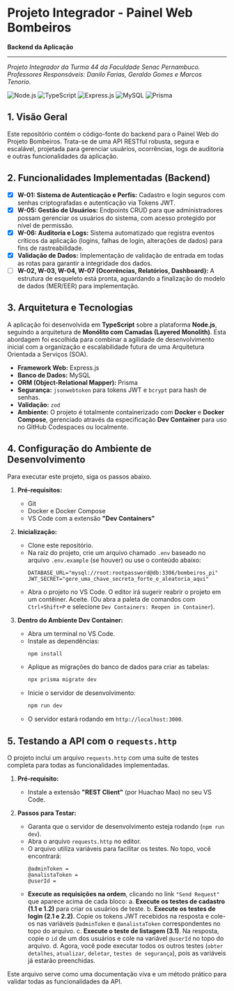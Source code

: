 # Projeto Integrador - Painel Web Bombeiros

**Backend da Aplicação**

---

*Projeto Integrador da Turma 44 da Faculdade Senac Pernambuco.*
*Professores Responsáveis: Danilo Farias, Geraldo Gomes e Marcos Tenorio.*

![Node.js](https://img.shields.io/badge/Node.js-339933?style=for-the-badge&logo=nodedotjs&logoColor=white)
![TypeScript](https://img.shields.io/badge/TypeScript-3178C6?style=for-the-badge&logo=typescript&logoColor=white)
![Express.js](https://img.shields.io/badge/Express.js-000000?style=for-the-badge&logo=express&logoColor=white)
![MySQL](https://img.shields.io/badge/MySQL-4479A1?style=for-the-badge&logo=mysql&logoColor=white)
![Prisma](https://img.shields.io/badge/Prisma-2D3748?style=for-the-badge&logo=prisma&logoColor=white)

## 1. Visão Geral

Este repositório contém o código-fonte do backend para o Painel Web do Projeto Bombeiros. Trata-se de uma API RESTful robusta, segura e escalável, projetada para gerenciar usuários, ocorrências, logs de auditoria e outras funcionalidades da aplicação.

## 2. Funcionalidades Implementadas (Backend)

-   [x] **W-01: Sistema de Autenticação e Perfis:** Cadastro e login seguros com senhas criptografadas e autenticação via Tokens JWT.
-   [x] **W-05: Gestão de Usuários:** Endpoints CRUD para que administradores possam gerenciar os usuários do sistema, com acesso protegido por nível de permissão.
-   [x] **W-06: Auditoria e Logs:** Sistema automatizado que registra eventos críticos da aplicação (logins, falhas de login, alterações de dados) para fins de rastreabilidade.
-   [x] **Validação de Dados:** Implementação de validação de entrada em todas as rotas para garantir a integridade dos dados.
-   [ ] **W-02, W-03, W-04, W-07 (Ocorrências, Relatórios, Dashboard):** A estrutura de esqueleto está pronta, aguardando a finalização do modelo de dados (MER/EER) para implementação.

## 3. Arquitetura e Tecnologias

A aplicação foi desenvolvida em **TypeScript** sobre a plataforma **Node.js**, seguindo a arquitetura de **Monólito com Camadas (Layered Monolith)**. Esta abordagem foi escolhida para combinar a agilidade de desenvolvimento inicial com a organização e escalabilidade futura de uma Arquitetura Orientada a Serviços (SOA).

-   **Framework Web:** Express.js
-   **Banco de Dados:** MySQL
-   **ORM (Object-Relational Mapper):** Prisma
-   **Segurança:** `jsonwebtoken` para tokens JWT e `bcrypt` para hash de senhas.
-   **Validação:** `zod`
-   **Ambiente:** O projeto é totalmente containerizado com **Docker** e **Docker Compose**, gerenciado através da especificação **Dev Container** para uso no GitHub Codespaces ou localmente.

## 4. Configuração do Ambiente de Desenvolvimento

Para executar este projeto, siga os passos abaixo.

1.  **Pré-requisitos:**
    * Git
    * Docker e Docker Compose
    * VS Code com a extensão **"Dev Containers"**

2.  **Inicialização:**
    * Clone este repositório.
    * Na raiz do projeto, crie um arquivo chamado `.env` baseado no arquivo `.env.example` (se houver) ou use o conteúdo abaixo:
        ```env
        DATABASE_URL="mysql://root:rootpassword@db:3306/bombeiros_pi"
        JWT_SECRET="gere_uma_chave_secreta_forte_e_aleatoria_aqui"
        ```
    * Abra o projeto no VS Code. O editor irá sugerir reabrir o projeto em um contêiner. Aceite. (Ou abra a paleta de comandos com `Ctrl+Shift+P` e selecione `Dev Containers: Reopen in Container`).

3.  **Dentro do Ambiente Dev Container:**
    * Abra um terminal no VS Code.
    * Instale as dependências:
        ```bash
        npm install
        ```
    * Aplique as migrações do banco de dados para criar as tabelas:
        ```bash
        npx prisma migrate dev
        ```
    * Inicie o servidor de desenvolvimento:
        ```bash
        npm run dev
        ```
    * O servidor estará rodando em `http://localhost:3000`.

## 5. Testando a API com o `requests.http`

O projeto inclui um arquivo `requests.http` com uma suíte de testes completa para todas as funcionalidades implementadas.

1.  **Pré-requisito:**
    * Instale a extensão **"REST Client"** (por Huachao Mao) no seu VS Code.

2.  **Passos para Testar:**
    * Garanta que o servidor de desenvolvimento esteja rodando (`npm run dev`).
    * Abra o arquivo `requests.http` no editor.
    * O arquivo utiliza variáveis para facilitar os testes. No topo, você encontrará:
        ```http
        @adminToken = 
        @analistaToken = 
        @userId = 
        ```
    * **Execute as requisições na ordem**, clicando no link `"Send Request"` que aparece acima de cada bloco:
        a. **Execute os testes de cadastro (1.1 e 1.2)** para criar os usuários de teste.
        b. **Execute os testes de login (2.1 e 2.2)**. Copie os tokens JWT recebidos na resposta e cole-os nas variáveis `@adminToken` e `@analistaToken` correspondentes no topo do arquivo.
        c. **Execute o teste de listagem (3.1)**. Na resposta, copie o `id` de um dos usuários e cole na variável `@userId` no topo do arquivo.
        d. Agora, você pode executar todos os outros testes (`obter detalhes`, `atualizar`, `deletar`, `testes de segurança`), pois as variáveis já estarão preenchidas.

Este arquivo serve como uma documentação viva e um método prático para validar todas as funcionalidades da API.